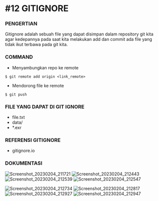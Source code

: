 # #12 GITIGNORE

### PENGERTIAN
Gitignore adalah sebuah file yang dapat disimpan dalam repository git kita agar kedepannya pada saat kita melakukan add dan commit ada file yang tidak ikut terbawa pada git kita.

### COMMAND
- Menyambungkan repo ke remote
```
$ git remote add origin <link_remote>
```
- Mendorong file ke remote
```
$ git push
````

### FILE YANG DAPAT DI GIT IGNORE
- file.txt
- data/
- *.exr

### REFERENSI GITIGNORE
- gitignore.io


### DOKUMENTASI
![Screenshot_20230204_211721](https://user-images.githubusercontent.com/117100501/216772660-1b23546e-71fb-4843-b779-c16f92fc7ca1.png)
![Screenshot_20230204_212443](https://user-images.githubusercontent.com/117100501/216772778-320e712f-6b0c-4df2-834c-9320d0e95c36.png)
![Screenshot_20230204_212539](https://user-images.githubusercontent.com/117100501/216772806-21796d48-936c-4f4c-b11d-d2339c63d325.png)
![Screenshot_20230204_212547](https://user-images.githubusercontent.com/117100501/216772821-bf9d5f8d-9e81-494c-b10d-561ffffab5e9.png)

![Screenshot_20230204_212734](https://user-images.githubusercontent.com/117100501/216772891-1fce9b9d-a2bb-46da-bbdd-7672c9b822f3.png)
![Screenshot_20230204_212817](https://user-images.githubusercontent.com/117100501/216772923-14dba106-516a-4d37-bfbb-5e341a5671da.png)
![Screenshot_20230204_212927](https://user-images.githubusercontent.com/117100501/216772972-273c85f1-6b9d-4a99-b992-12cfe3ba974b.png)
![Screenshot_20230204_212947](https://user-images.githubusercontent.com/117100501/216772993-acd7941f-fdd0-4ed0-8420-87a4fd8556d6.png)

